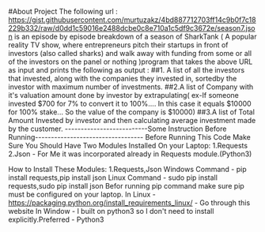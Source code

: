 #About Project
The following url :
https://gist.githubusercontent.com/murtuzakz/4bd887712703ff14c9b0f7c18229b332/raw/d0dd1c59016e2488dcbe0c8e710a1c5df9c3672e/season7.json
is an episode by episode breakdown of a season of SharkTank ( A popular reality TV show,
where entrepreneurs pitch their startups in front of investors (also called sharks) and walk away
with funding from some or all of the investors on the panel or nothing )program that takes the above URL as input and prints the following as output :
##1. A list of all the investors that invested, along with the companies they invested in, sortedby the investor with maximum number of investments.
##2.A list of Company with it's valuation amount done by investor by extrapulating( ex-If someone invested $700 for 7% to convert it to 100%.... In this case it equals $10000 for 100% stake... So the value of the company is $10000)
##3.A list of Total Amount Invested by investor and then calculating average investment made by the customer.
--------------------------Some Instruction Before Running----------------------------------
Before Running This Code Make Sure You Should Have Two Modules Installed On your Laptop:
1.Requests
2.Json - For Me it was incorporated already in Requests module.(Python3)

How to Install These Modules:
1.Requests,Json
Windows Command - pip install requests,pip install json
Linux Command - sudo pip install requests,sudo pip install json
Befor running pip command make sure pip must be configured on your laptop.
In Linux - https://packaging.python.org/install_requirements_linux/ - Go through this website
In Window - I built on python3 so I don't need to install explicitly.Preferred - Python3

